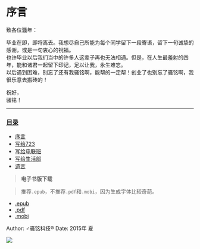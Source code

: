 # 序言
致各位骚年：

毕业在即，即将离去。我想尽自己所能为每个同学留下一段寄语，留下一句诚挚的感谢，或是一句衷心的祝福。  
也许毕业以后我们当中的许多人这辈子再也无法相遇。但是，在人生最羞射的四年，能和诸君一起留下印记，足以让我，永生难忘。  
以后遇到困难，别忘了还有我骚铭啊，能帮的一定帮！创业了也别忘了骚铭啊，我很乐意去搬砖的！

祝好，  
骚铭！

---
### [目录](SUMMARY.md)
* [序言](README.md)
* [写给723](for_dormitory/README.md)
* [写给电联班](for_union/README.md)
* [写给生活部](for_life/README.md)
* [遗言](last/README.md)

> **电子书版下载**

> 推荐`.epub`，不推荐`.pdf`和`.mobi`，因为生成字体比较奇葩。
* [.epub](https://www.gitbook.com/download/epub/book/yunyu-mr/graduation)
* [.pdf](https://www.gitbook.com/download/pdf/book/yunyu-mr/graduation)
* [.mobi](https://www.gitbook.com/download/mobi/book/yunyu-mr/graduation)





Author: ♂骚铭科技®
Date:   2015年 夏

![](http://www.gravatar.com/avatar/8b3f7bf5381a9c6f859558e9d0a7d5dc.png)

